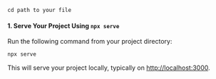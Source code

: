 
```
cd path to your file
```

#### 1. **Serve Your Project Using `npx serve`**  
Run the following command from your project directory:
```bash
npx serve
```

This will serve your project locally, typically on [http://localhost:3000](http://localhost:3000).